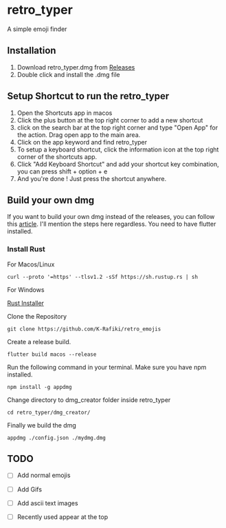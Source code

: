 # retro_typer

A simple emoji finder

## Installation

1. Download retro_typer.dmg from [Releases](https://github.com/K-Rafiki/retro_emojis/releases/tag/v1.0)
2. Double click and install the .dmg file

## Setup Shortcut to run the retro_typer
1. Open the Shortcuts app in macos
2. Click the plus button at the top right corner to add a new shortcut
3. click on the search bar at the top right corner and type "Open App" for the action. Drag open app to the main area.
4. Click on the app keyword and find retro_typer
5. To setup a keyboard shortcut, click the information icon at the top right corner of the shortcuts app.
6. Click "Add Keyboard Shortcut" and add your shortcut key combination, you can press shift + option + e
6. And you're done ! Just press the shortcut anywhere.




## Build your own dmg

If you want to build your own dmg instead of the releases, you can follow this [article](https://retroportalstudio.medium.com/creating-dmg-file-for-flutter-macos-apps-e448ff1cb0f). I'll mention the steps here regardless.
You need to have flutter installed.

### Install Rust

For Macos/Linux

```
curl --proto '=https' --tlsv1.2 -sSf https://sh.rustup.rs | sh
```

For Windows

[Rust Installer](https://static.rust-lang.org/rustup/dist/x86_64-pc-windows-msvc/rustup-init.exe)

Clone the Repository
```
git clone https://github.com/K-Rafiki/retro_emojis
```

Create a release build.
```
flutter build macos --release
```

Run the following command in your terminal. Make sure you have npm installed.

```
npm install -g appdmg
```

Change directory to dmg_creator folder inside retro_typer

```
cd retro_typer/dmg_creator/
```

Finally we build the dmg
```
appdmg ./config.json ./mydmg.dmg
```



## TODO
- [ ] Add normal emojis
- [ ] Add Gifs
- [ ] Add ascii text images
- [ ] Recently used appear at the top








